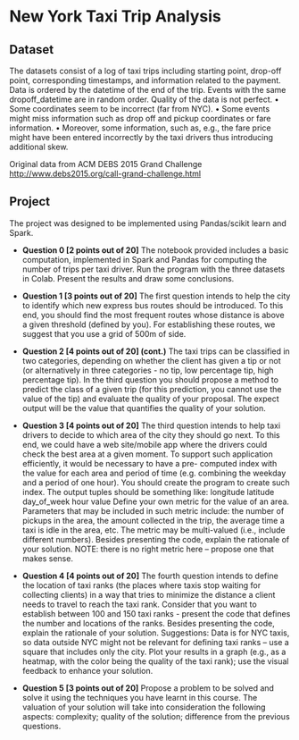 # New York Taxi Trip Analysis

## Dataset 
The datasets consist of a log of taxi trips including starting point, drop-off point, corresponding timestamps, and information related to the payment.
Data is ordered by the datetime of the end of the trip. Events with the same dropoff_datetime are in random order.
Quality of the data is not perfect.
• Some coordinates seem to be incorrect (far from NYC).
• Some events might miss information such as drop off and pickup coordinates or fare
information.
• Moreover, some information, such as, e.g., the fare price might have been entered
incorrectly by the taxi drivers thus introducing additional skew.

Original data from ACM DEBS 2015 Grand Challenge
http://www.debs2015.org/call-grand-challenge.html

## Project
The project was designed to be implemented using Pandas/scikit learn and Spark.

- **Question 0 [2 points out of 20]**
The notebook provided includes a basic computation, implemented in Spark and Pandas for computing the number of trips per taxi driver.
Run the program with the three datasets in Colab. Present the results and draw some conclusions.

- **Question 1 [3 points out of 20]**
The first question intends to help the city to identify which new express bus routes should be introduced. To this end, you should find the most frequent routes whose distance is above a given threshold (defined by you).
For establishing these routes, we suggest that you use a grid of 500m of side.

- **Question 2 [4 points out of 20] (cont.)**
The taxi trips can be classified in two categories, depending on whether the client has given a tip or not (or alternatively in three categories - no tip, low percentage tip, high percentage tip). In the third question you should propose a method to predict the class of a given trip (for this prediction, you cannot use the value of the tip) and evaluate the quality of your proposal.
The expect output will be the value that quantifies the quality of your solution.

- **Question 3 [4 points out of 20]**
The third question intends to help taxi drivers to decide to which area of the city they should go next. To this end, we could have a web site/mobile app where the drivers could check the best area at a given moment. To support such application efficiently, it would be necessary to have a pre- computed index with the value for each area and period of time (e.g. combining the weekday and a period of one hour).
You should create the program to create such index. The output tuples should be something like:
  longitude latitude day_of_week hour value
Define your own metric for the value of an area. Parameters that may be included in such metric include: the number of pickups in the area, the amount collected in the trip, the average time a taxi is idle in the area, etc. The metric may be multi-valued (i.e., include different numbers).
Besides presenting the code, explain the rationale of your solution. NOTE: there is no right metric here – propose one that makes sense.

- **Question 4 [4 points out of 20]**
The fourth question intends to define the location of taxi ranks (the places where taxis stop waiting for collecting clients) in a way that tries to minimize the distance a client needs to travel to reach the taxi rank.
Consider that you want to establish between 100 and 150 taxi ranks - present the code that defines the number and locations of the ranks.
Besides presenting the code, explain the rationale of your solution.
Suggestions:
Data is for NYC taxis, so data outside NYC might not be relevant for defining taxi ranks – use a square that includes only the city.
Plot your results in a graph (e.g., as a heatmap, with the color being the quality of the taxi rank); use the visual feedback to enhance your solution.

- **Question 5 [3 points out of 20]**
Propose a problem to be solved and solve it using the techniques you have learnt in this course.
The valuation of your solution will take into consideration the following aspects: complexity; quality of the solution; difference from the previous questions.
